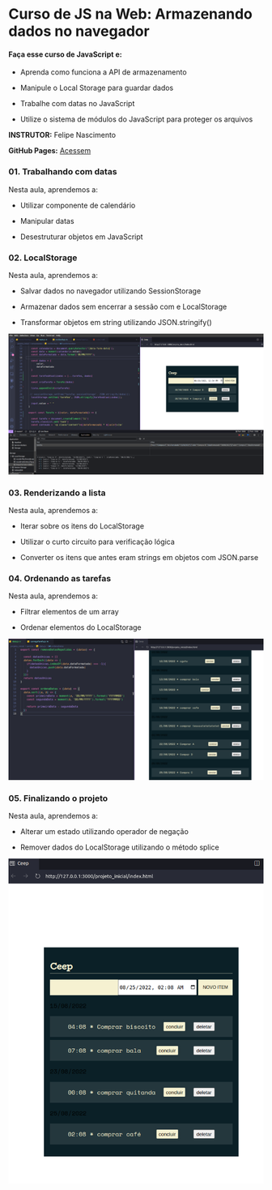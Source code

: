 # Curso de JS na Web: Armazenando dados no navegador

#### Faça esse curso de JavaScript e:

- Aprenda como funciona a API de armazenamento

- Manipule o Local Storage para guardar dados

- Trabalhe com datas no JavaScript

- Utilize o sistema de módulos do JavaScript para proteger os arquivos

**INSTRUTOR:** Felipe Nascimento

**GitHub Pages:** 
[Acessem]()

### 01. Trabalhando com datas

Nesta aula, aprendemos a:

- Utilizar componente de calendário

- Manipular datas

- Desestruturar objetos em JavaScript

### 02. LocalStorage

Nesta aula, aprendemos a:

- Salvar dados no navegador utilizando SessionStorage

- Armazenar dados sem encerrar a sessão com e LocalStorage

- Transformar objetos em string utilizando JSON.stringify()

![LocalStorage](./projeto_inicial/assets/img/LocalStorage.png)

### 03. Renderizando a lista 

Nesta aula, aprendemos a:

- Iterar sobre os itens do LocalStorage

- Utilizar o curto circuito para verificação lógica

- Converter os itens que antes eram strings em objetos com JSON.parse

### 04. Ordenando as tarefas 

Nesta aula, aprendemos a:

- Filtrar elementos de um array

- Ordenar elementos do LocalStorage

![Ordenando as Tarefas](./projeto_inicial/assets/img/OrdenandoTarefas.png)

### 05. Finalizando o projeto

Nesta aula, aprendemos a:

- Alterar um estado utilizando operador de negação

- Remover dados do LocalStorage utilizando o método splice

![Aparecendo as horas](./projeto_inicial/assets/img/ExibindoHoras.png)